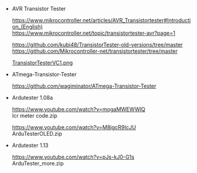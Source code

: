 
* AVR Transistor Tester

    https://www.mikrocontroller.net/articles/AVR_Transistortester#Introduction_(English)  
    https://www.mikrocontroller.net/topic/transistortester-avr?page=1  
    
    https://github.com/kubi48/TransistorTester-old-versions/tree/master  
    https://github.com/Mikrocontroller-net/transistortester/tree/master  
    
    [TransistorTesterVC1.png](https://www.mikrocontroller.net/wikifiles/thumb/6/64/TransistorTesterVC1.png/779px-TransistorTesterVC1.png)  
    
* ATmega-Transistor-Tester
    
    https://github.com/wagiminator/ATmega-Transistor-Tester  

* Ardutester 1.08a

    https://www.youtube.com/watch?v=mogaMWEWWlQ  
    lcr meter code.zip  

    https://www.youtube.com/watch?v=M8jgcR9IcJU  
    ArduTesterOLED.zip  

* Ardutester 1.13

    https://www.youtube.com/watch?v=pJs-kJ0-G1s  
    ArduTester_more.zip  

